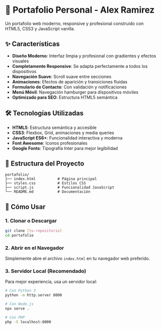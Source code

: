 # 🚀 Portafolio Personal - Alex Ramirez

Un portafolio web moderno, responsive y profesional construido con HTML5, CSS3 y JavaScript vanilla.

## ✨ Características

- **Diseño Moderno**: Interfaz limpia y profesional con gradientes y efectos visuales
- **Completamente Responsive**: Se adapta perfectamente a todos los dispositivos
- **Navegación Suave**: Scroll suave entre secciones
- **Animaciones**: Efectos de aparición y transiciones fluidas
- **Formulario de Contacto**: Con validación y notificaciones
- **Menú Móvil**: Navegación hamburger para dispositivos móviles
- **Optimizado para SEO**: Estructura HTML5 semántica

## 🛠️ Tecnologías Utilizadas

- **HTML5**: Estructura semántica y accesible
- **CSS3**: Flexbox, Grid, animaciones y media queries
- **JavaScript ES6+**: Funcionalidad interactiva y moderna
- **Font Awesome**: Iconos profesionales
- **Google Fonts**: Tipografía Inter para mejor legibilidad

## 📁 Estructura del Proyecto

```
portafolio/
├── index.html          # Página principal
├── styles.css          # Estilos CSS
├── script.js           # Funcionalidad JavaScript
└── README.md           # Documentación
```

## 🚀 Cómo Usar

### 1. Clonar o Descargar
```bash
git clone [tu-repositorio]
cd portafolio
```

### 2. Abrir en el Navegador
Simplemente abre el archivo `index.html` en tu navegador web preferido.

### 3. Servidor Local (Recomendado)
Para mejor experiencia, usa un servidor local:
```bash
# Con Python 3
python -m http.server 8000

# Con Node.js
npx serve .

# Con PHP
php -S localhost:8000
```

